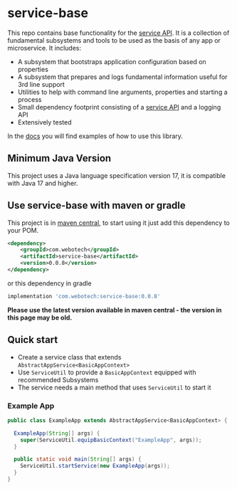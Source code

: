 # service-base

This repo contains base functionality for
the [service API](https://github.com/paulmackinlay/state-machine). It is a collection of fundamental
subsystems and tools to be used as the basis of any app or microservice. It includes:

- A subsystem that bootstraps application configuration based on properties
- A subsystem that prepares and logs fundamental information useful for 3rd line support
- Utilities to help with command line arguments, properties and starting a process
- Small dependency footprint consisting of
  a [service API](https://github.com/paulmackinlay/state-machine) and a logging API
- Extensively tested

In the [docs](docs/01-intro.md) you will find examples of how to use this library.

## Minimum Java Version

This project uses a Java language specification version 17, it is compatible with Java 17 and
higher.

## Use service-base with maven or gradle

This project is in [maven central](https://central.sonatype.com/artifact/com.webotech/service-base),
to start using it just add this dependency to your POM.

```xml
<dependency>
    <groupId>com.webotech</groupId>
    <artifactId>service-base</artifactId>
    <version>0.0.8</version>
</dependency>
```

or this dependency in gradle

```groovy
implementation 'com.webotech:service-base:0.0.8'
```

**Please use the latest version available in maven central - the version in this page may be old.**

## Quick start

- Create a service class that extends `AbstractAppService<BasicAppContext>`
- Use `ServiceUtil` to provide a `BasicAppContext` equipped with recommended Subsystems
- The service needs a main method that uses `ServiceUtil` to start it

### Example App

```java
public class ExampleApp extends AbstractAppService<BasicAppContext> {

  ExampleApp(String[] args) {
    super(ServiceUtil.equipBasicContext("ExampleApp", args));
  }

  public static void main(String[] args) {
    ServiceUtil.startService(new ExampleApp(args));
  }
}
```